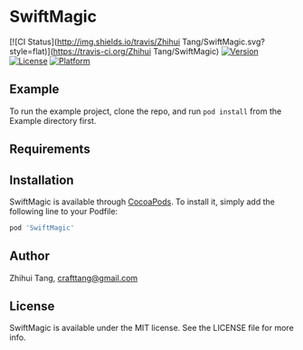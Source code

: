 # SwiftMagic

[![CI Status](http://img.shields.io/travis/Zhihui Tang/SwiftMagic.svg?style=flat)](https://travis-ci.org/Zhihui Tang/SwiftMagic)
[![Version](https://img.shields.io/cocoapods/v/SwiftMagic.svg?style=flat)](http://cocoapods.org/pods/SwiftMagic)
[![License](https://img.shields.io/cocoapods/l/SwiftMagic.svg?style=flat)](http://cocoapods.org/pods/SwiftMagic)
[![Platform](https://img.shields.io/cocoapods/p/SwiftMagic.svg?style=flat)](http://cocoapods.org/pods/SwiftMagic)

## Example

To run the example project, clone the repo, and run `pod install` from the Example directory first.

## Requirements

## Installation

SwiftMagic is available through [CocoaPods](http://cocoapods.org). To install
it, simply add the following line to your Podfile:

```ruby
pod 'SwiftMagic'
```

## Author

Zhihui Tang, crafttang@gmail.com

## License

SwiftMagic is available under the MIT license. See the LICENSE file for more info.

